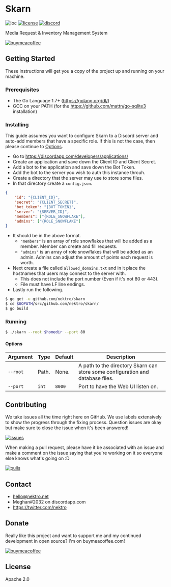# Skarn
![loc](https://tokei.rs/b1/github/nektro/skarn)
[![license](https://img.shields.io/github/license/nektro/skarn.svg)](https://github.com/nektro/skarn/blob/master/LICENSE)
[![discord](https://img.shields.io/discord/551971034593755159.svg)](https://discord.gg/P6Y4zQC)

Media Request & Inventory Management System

[![buymeacoffee](https://www.buymeacoffee.com/assets/img/custom_images/orange_img.png)](https://www.buymeacoffee.com/nektro)

## Getting Started
These instructions will get you a copy of the project up and running on your machine.

### Prerequisites
- The Go Language 1.7+ (https://golang.org/dl/)
- GCC on your PATH (for the https://github.com/mattn/go-sqlite3 installation)

### Installing
This guide assumes you want to configure Skarn to a Discord server and auto-add members that have a specific role. If this is not the case, then please continue to [Options](#options).

- Go to https://discordapp.com/developers/applications/
- Create an application and save down the Client ID and Client Secret.
- Add a bot to the application and save down the Bot Token.
- Add the bot to the server you wish to auth this instance throuh.
- Create a directory that the server may use to store some files.
- In that directory create a `config.json`.

```json
{
	"id": "{CLIENT_ID}",
	"secret": "{CLIENT_SECRET}",
	"bot_token": "{BOT_TOKEN}",
	"server": "{SERVER_ID}",
	"members": ["{ROLE_SNOWFLAKE"],
	"admins": ["{ROLE_SNOWFLAKE"]
}
```
- It should be in the above format.
    - `"members"` is an array of role snowflakes that will be added as a member. Member can create and fill requests.
    - `"admins"` is an array of role snowflakes that will be added as an admin. Admins can adjust the amount of points each request is worth.
- Next create a file called `allowed_domains.txt` and in it place the hostnames that users may connect to the server with.
    - This does not include the port number (Even if it's not 80 or 443).
    - File must have LF line endings.
- Lastly run the following.

```bash
$ go get -u github.com/nektro/skarn
$ cd $GOPATH/src/github.com/nektro/skarn/
$ go build
```

### Running
```bash
$ ./skarn --root $homedir --port 80
```

#### Options
| Argument | Type | Default | Description |
|--------|------|---------|-------------|
| `--root` | Path. | None. | A path to the directory Skarn can store some configuration and database files. |
| `--port` | `int` | `8000` | Port to have the Web UI listen on. |

## Contributing
We take issues all the time right here on GitHub. We use labels extensively to show the progress through the fixing process. Question issues are okay but make sure to close the issue when it's been answered!

[![issues](https://img.shields.io/github/issues/nektro/skarn.svg)](https://github.com/nektro/skarn/issues)

When making a pull request, please have it be associated with an issue and make a comment on the issue saying that you're working on it so everyone else knows what's going on :D

[![pulls](https://img.shields.io/github/issues-pr/nektro/skarn.svg)](https://github.com/nektro/skarn/pulls)

## Contact
- hello@nektro.net
- Meghan#2032 on discordapp.com
- https://twitter.com/nektro

## Donate
Really like this project and want to support me and my continued development in open source? I'm on buymeacoffee.com!

[![buymeacoffee](https://www.buymeacoffee.com/assets/img/custom_images/orange_img.png)](https://www.buymeacoffee.com/nektro)

## License
Apache 2.0
